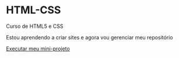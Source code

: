 # HTML-CSS
 Curso de HTML5 e CSS

 Estou aprendendo a criar sites e agora vou gerenciar meu repositório

 <a href="https://deywsonsilva.github.io/HTML-CSS/Desafios/Desafio-10/android">Executar meu mini-projeto</a>
